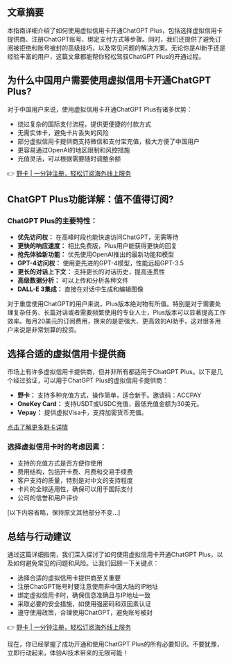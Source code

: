 ## 文章摘要

本指南详细介绍了如何使用虚拟信用卡开通ChatGPT Plus，包括选择虚拟信用卡提供商、注册ChatGPT账号、绑定支付方式等步骤。同时，我们还提供了避免订阅被拒绝和账号被封的高级技巧，以及常见问题的解决方案。无论你是AI新手还是经验丰富的用户，这篇文章都能帮你轻松驾驭ChatGPT Plus的开通过程。

## 为什么中国用户需要使用虚拟信用卡开通ChatGPT Plus?

对于中国用户来说，使用虚拟信用卡开通ChatGPT Plus有诸多优势：

- 绕过复杂的国际支付流程，提供更便捷的付款方式
- 无需实体卡，避免卡片丢失的风险
- 部分虚拟信用卡提供商支持微信和支付宝充值，极大方便了中国用户
- 更容易通过OpenAI的地区限制和风控措施
- 充值灵活，可以根据需要随时调整余额

👉 [野卡 | 一分钟注册，轻松订阅海外线上服务](https://bit.ly/bewildcard)

## ChatGPT Plus功能详解：值不值得订阅?

### ChatGPT Plus的主要特性：

- **优先访问权：** 在高峰时段也能快速访问ChatGPT，无需等待
- **更快的响应速度：** 相比免费版，Plus用户能获得更快的回复
- **抢先体验新功能：** 优先使用OpenAI推出的最新功能和模型
- **GPT-4访问权：** 使用更先进的GPT-4模型，性能远超GPT-3.5
- **更长的对话上下文：** 支持更长的对话历史，提高连贯性
- **高级数据分析：** 可以上传和分析各种文件
- **DALL-E 3集成：** 直接在对话中生成和编辑图像

对于重度使用ChatGPT的用户来说，Plus版本绝对物有所值。特别是对于需要处理复杂任务、长篇对话或者需要频繁使用的专业人士，Plus版本可以显著提高工作效率。每月20美元的订阅费用，换来的是更强大、更高效的AI助手，这对很多用户来说是非常划算的投资。

## 选择合适的虚拟信用卡提供商

市场上有许多虚拟信用卡提供商，但并非所有都适用于ChatGPT Plus。以下是几个经过验证，可以用于ChatGPT Plus的虚拟信用卡提供商：

- **野卡：** 支持多种充值方式，操作简单，适合新手。邀请码：ACCPAY
- **OneKey Card：** 支持USDT或USDC充值，最低充值金额为30美元。
- **Vepay：** 提供虚拟Visa卡，支持加密货币充值。

[点击了解更多野卡详情](https://bit.ly/bewildcard)

### 选择虚拟信用卡时的考虑因素：

- 支持的充值方式是否方便你使用
- 费用结构，包括开卡费、月费和交易手续费
- 客户支持的质量，特别是对中文的支持程度
- 卡片的全球适用性，确保可以用于国际支付
- 公司的信誉和用户评价

[以下内容省略，保持原文其他部分不变...]

## 总结与行动建议

通过这篇详细指南，我们深入探讨了如何使用虚拟信用卡开通ChatGPT Plus，以及如何避免常见的问题和风险。让我们回顾一下关键点：

- 选择合适的虚拟信用卡提供商至关重要
- 注册ChatGPT账号时要注意使用非中国大陆的IP地址
- 绑定虚拟信用卡时，确保信息准确且与IP地址一致
- 采取必要的安全措施，如使用强密码和双因素认证
- 遵守使用政策，合理使用ChatGPT，避免账号被封

👉 [野卡 | 一分钟注册，轻松订阅海外线上服务](https://bit.ly/bewildcard)

现在，你已经掌握了成功开通和使用ChatGPT Plus的所有必要知识。不要犹豫，立即行动起来，体验AI技术带来的无限可能！